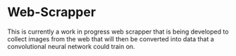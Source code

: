 # Web-Scrapper
This is currently a work in progress web scrapper that is being developed to collect images from the web that will then be converted into data that a convolutional neural network could train on.
